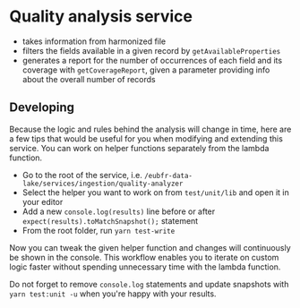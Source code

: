 # Quality analysis service

* takes information from harmonized file
* filters the fields available in a given record by `getAvailableProperties`
* generates a report for the number of occurrences of each field and its coverage with `getCoverageReport`, given a parameter providing info about the overall number of records

## Developing

Because the logic and rules behind the analysis will change in time, here are a few tips that would be useful for you when modifying and extending this service. You can work on helper functions separately from the lambda function.

* Go to the root of the service, i.e. `/eubfr-data-lake/services/ingestion/quality-analyzer`
* Select the helper you want to work on from `test/unit/lib` and open it in your editor
* Add a new `console.log(results)` line before or after `expect(results).toMatchSnapshot();` statement
* From the root folder, run `yarn test-write`

Now you can tweak the given helper function and changes will continuously be shown in the console. This workflow enables you to iterate on custom logic faster without spending unnecessary time with the lambda function.

Do not forget to remove `console.log` statements and update snapshots with `yarn test:unit -u` when you're happy with your results.
